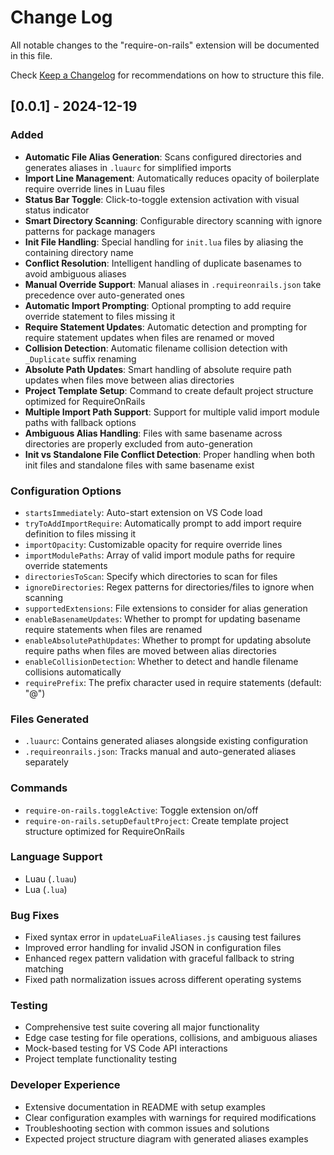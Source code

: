 # Change Log

All notable changes to the "require-on-rails" extension will be documented in this file.

Check [Keep a Changelog](http://keepachangelog.com/) for recommendations on how to structure this file.

## [0.0.1] - 2024-12-19

### Added
- **Automatic File Alias Generation**: Scans configured directories and generates aliases in `.luaurc` for simplified imports
- **Import Line Management**: Automatically reduces opacity of boilerplate require override lines in Luau files
- **Status Bar Toggle**: Click-to-toggle extension activation with visual status indicator
- **Smart Directory Scanning**: Configurable directory scanning with ignore patterns for package managers
- **Init File Handling**: Special handling for `init.lua` files by aliasing the containing directory name
- **Conflict Resolution**: Intelligent handling of duplicate basenames to avoid ambiguous aliases
- **Manual Override Support**: Manual aliases in `.requireonrails.json` take precedence over auto-generated ones
- **Automatic Import Prompting**: Optional prompting to add require override statement to files missing it
- **Require Statement Updates**: Automatic detection and prompting for require statement updates when files are renamed or moved
- **Collision Detection**: Automatic filename collision detection with `_Duplicate` suffix renaming
- **Absolute Path Updates**: Smart handling of absolute require path updates when files move between alias directories
- **Project Template Setup**: Command to create default project structure optimized for RequireOnRails
- **Multiple Import Path Support**: Support for multiple valid import module paths with fallback options
- **Ambiguous Alias Handling**: Files with same basename across directories are properly excluded from auto-generation
- **Init vs Standalone File Conflict Detection**: Proper handling when both init files and standalone files with same basename exist

### Configuration Options
- `startsImmediately`: Auto-start extension on VS Code load
- `tryToAddImportRequire`: Automatically prompt to add import require definition to files missing it
- `importOpacity`: Customizable opacity for require override lines  
- `importModulePaths`: Array of valid import module paths for require override statements
- `directoriesToScan`: Specify which directories to scan for files
- `ignoreDirectories`: Regex patterns for directories/files to ignore when scanning
- `supportedExtensions`: File extensions to consider for alias generation
- `enableBasenameUpdates`: Whether to prompt for updating basename require statements when files are renamed
- `enableAbsolutePathUpdates`: Whether to prompt for updating absolute require paths when files are moved between alias directories
- `enableCollisionDetection`: Whether to detect and handle filename collisions automatically
- `requirePrefix`: The prefix character used in require statements (default: "@")

### Files Generated
- `.luaurc`: Contains generated aliases alongside existing configuration
- `.requireonrails.json`: Tracks manual and auto-generated aliases separately

### Commands
- `require-on-rails.toggleActive`: Toggle extension on/off
- `require-on-rails.setupDefaultProject`: Create template project structure optimized for RequireOnRails

### Language Support
- Luau (`.luau`)
- Lua (`.lua`)

### Bug Fixes
- Fixed syntax error in `updateLuaFileAliases.js` causing test failures
- Improved error handling for invalid JSON in configuration files
- Enhanced regex pattern validation with graceful fallback to string matching
- Fixed path normalization issues across different operating systems

### Testing
- Comprehensive test suite covering all major functionality
- Edge case testing for file operations, collisions, and ambiguous aliases
- Mock-based testing for VS Code API interactions
- Project template functionality testing

### Developer Experience
- Extensive documentation in README with setup examples
- Clear configuration examples with warnings for required modifications
- Troubleshooting section with common issues and solutions
- Expected project structure diagram with generated aliases examples